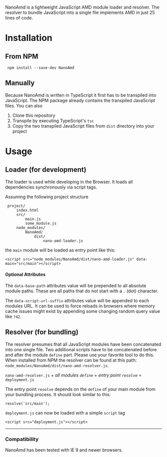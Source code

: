 NanoAmd is a lightweight JavaScript AMD module loader and resolver. The resolver to bundle JavaScript into a single file implements AMD in just 25 lines of code.

# Installation
## From NPM

     npm install --save-dev NanoAmd
     
## Manually

Because NanoAmd is written in TypeScript it first has to be transpiled into JavaScript. The NPM package already contains the transpiled JavaScript files. You can also
 
 1. Clone this repository
 2. Transpile by executing TypeScript's `tsc`
 3. Copy the two transpiled JavaScript files from `dist` directory into your project

# Usage

## Loader (for development)
The loader is used while developing in the Browser. It loads all dependencies synchronously via script tags.

Assuming the following project structure

     project/
         index.html
         src/
             main.js
             some_module.js
         node_modules/
             NanoAmd/
                 dist/
                     nano-amd-loader.js
     
the `main` module will be loaded as entry point like this:

    <script src="node_modules/NanoAmd/dist/nano-amd-loader.js" data-main="src/main"></script>
    
#### Optional Attributes

The `data-base-path` attributes value will be prepended to all absolute module paths. These are all paths that do not start with a `.` (dot) character.

The `data-script-url-suffix` attributes value will be appended to each modules URL. It can be used to force reloads in browsers where memory cache issues might exist by appending some changing random query value like `?42`.


## Resolver (for bundling)
The resolver presumes that all JavaScript modules have been concatenated into one single file. Two additional scripts have to be concatenated before and after the module `define` part. Please use your favorite tool to do this. When installed from NPM the resolver can be found at this path: `node_modules/NanoAmd/dist/nano-amd-resolver.js`. 

`nano-amd-resolver.js` + *all modules `define`* + *entry point `resolve`* = `deployment.js`
  
The entry point `resolve` depends on the `define` of your main module from your bundling process. It should look similar to this:

    resolve('src/main');
    
`deployment.js` can now be loaded with a simple `script` tag

    <script src="deployment.js"></script>

---
   
### Compatibility
NanoAmd has been tested with IE 9 and newer browsers.